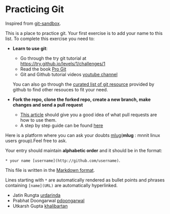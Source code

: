 # Practicing Git
Inspired from [git-sandbox](https://github.com/AGV-IIT-KGP/git-sandbox).

This is a place to practice git. Your first exercise is to add your name to this list.
To complete this exercise you need to:

- **Learn to use git**:
  - Go through the try git tutorial at https://try.github.io/levels/1/challenges/1
  - Read the book [Pro Git](http://git-scm.com/book/en/v2)
  - Git and Github tutorial videos [youtube channel](https://www.youtube.com/user/GitHubGuides)

  You can also go through the [curated list of git
resource](https://help.github.com/articles/good-resources-for-learning-git-and-github/) provided by github to find other resouces to fit your need.  

- **Fork the repo, clone the forked repo, create a new branch, make changes and send a pull request**
  - [This article](https://help.github.com/articles/using-pull-requests/) should give you a good idea of what pull requests are how to use them.
  - A step by step guide can be found [here](https://github.com/asmeurer/git-workflow)

Here is a platform where you can ask your doubts [mlug](https://mlug.slack.com/)(**mlug** : mnnit linux users group).Feel free to ask.

Your entry should maintain **alphabetic order** and it should be in the format:

`* your name [username](http://github.com/username)`. 

This file is written in the [Markdown format](https://guides.github.com/features/mastering-markdown/).

Lines starting with `*` are automatically rendered as bullet points and phrases containing `[name](URL)` are automatically hyperlinked.

* Jatin Rungta [urdarinda](https://github.com/urdarinda)
* Prabhat Doongarwal [pdoongarwal](https://github.com/pdoongarwal)
* Utkarsh Gupta [khalibartan](https://github.com/khalibartan)
